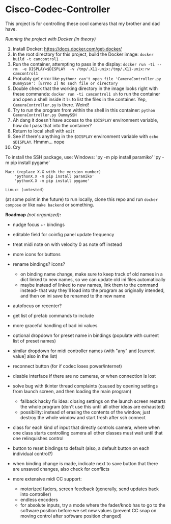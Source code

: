 # Cisco-Codec-Controller

This project is for controlling these cool cameras that my brother and dad have.

*Running the project with Docker (in theory)*
1. Install Docker: https://docs.docker.com/get-docker/
2. In the root directory for this project, build the Docker image: `docker build -t camcontrol1 .`
3. Run the container, attempting to pass in the display: `docker run -ti --rm  -e DISPLAY=$DISPLAY  -v /tmp/.X11-unix:/tmp/.X11-unix:rw  camcontrol1`
4. Probably get error like `python: can't open file 'CameraController.py DummySSH': [Errno 2] No such file or directory`
5. Double check that the working directory in the image looks right with these commands: 
    `docker run -ti camcontrol1 sh` to run the container and open a shell inside it
    `ls` to list the files in the container. Yep, `CameraController.py` is there. Weird!
6. Try to run the program from within the shell in this container: `python CameraController.py DummySSH`
7. Ah dang it doesn't have access to the `$DISPLAY` environment variable, how do I pass that into the container?
8. Return to local shell with `exit`
9. See if there's anything in the `$DISPLAY` environment variable with `echo $DISPLAY`. Hmmm... nope
10. Cry

To install the SSH package, use:
    Windows:
        'py -m pip install paramiko'
        'py -m pip install pygame'

    Mac: (replace X.X with the version number)
        'pythonX.X -m pip install paramiko'
        'pythonX.X -m pip install pygame'

    Linux: (untested)


(at some point in the future) to run locally, clone this repo and run `docker compose` or like `make backend` or something.

**Roadmap** *(not organized)***:**

* nudge focus +- bindings

* editable field for coinfig panel update frequency
* treat midi note on with velocity 0 as note off instead
* more icons for buttons
* rename bindings? icons?
    * on binding name change, make sure to keep track of old names in a dict linked to new names, so we can update old ini files automatically
    * maybe instead of linked to new names, link them to the command instead- that way they'll load into the program as originally intended, and then on ini save be renamed to the new name
* autofocus on recenter?
* get list of prefab commands to include

* more graceful handling of bad ini values

* optional dropdown for preset name in bindings (populate with current list of preset names)
* similar dropdown for midi controller names (with "any" and [current value] also in the list)
* reconnect button (for if codec loses power/internet)
* disable interface if there are no cameras, or when connection is lost

* solve bug with tkinter thread complaints (caused by opening settings from launch screen, and then loading the main program)
    * fallback hacky fix idea: closing settings on the launch screen restarts the whole program (don't use this until all other ideas are exhausted)
    * possibility: instead of erasing the contents of the window, just destroy the whole window and start fresh after ssh connect

* class for each kind of input that directly controls camera, where when one class starts controlling camera all other classes must wait until that one relinquishes control
* button to reset bindings to default (also, a default button on each individual control?)
* when binding change is made, indicate next to save button that there are unsaved changes, also check for conflicts
* more extensive midi CC support:
    * motorized faders, screen feedback (generally, send updates back into controller)
    * endless encoders
    * for absolute inputs, try a mode where the fader/knob has to go to the software position before we set new values (prevent CC snap on moving control after software position changed)
